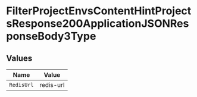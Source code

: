 # FilterProjectEnvsContentHintProjectsResponse200ApplicationJSONResponseBody3Type


## Values

| Name       | Value      |
| ---------- | ---------- |
| `RedisUrl` | redis-url  |